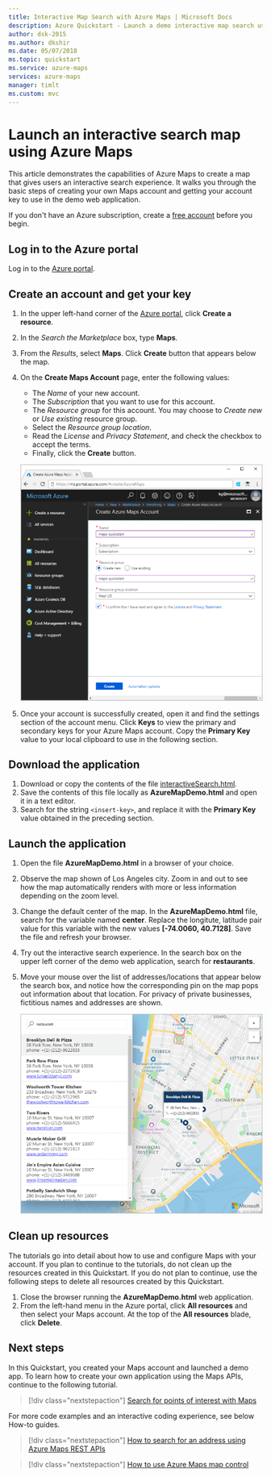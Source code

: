 ```yaml
---
title: Interactive Map Search with Azure Maps | Microsoft Docs
description: Azure Quickstart - Launch a demo interactive map search using Azure Maps
author: dsk-2015
ms.author: dkshir
ms.date: 05/07/2018
ms.topic: quickstart
ms.service: azure-maps
services: azure-maps
manager: timlt
ms.custom: mvc
---
```


# Launch an interactive search map using Azure Maps

This article demonstrates the capabilities of Azure Maps to create a map that gives users an interactive search experience. It walks you through the basic steps of creating your own Maps account and getting your account key to use in the demo web application. 

If you don't have an Azure subscription, create a [free account](https://azure.microsoft.com/free/?WT.mc_id=A261C142F) before you begin.


## Log in to the Azure portal

Log in to the [Azure portal](https://portal.azure.com/).

## Create an account and get your key

1. In the upper left-hand corner of the [Azure portal](https://portal.azure.com), click **Create a resource**.
2. In the *Search the Marketplace* box, type **Maps**.
3. From the *Results*, select **Maps**. Click **Create** button that appears below the map. 
4. On the **Create Maps Account** page, enter the following values:
    - The *Name* of your new account. 
    - The *Subscription* that you want to use for this account.
    - The *Resource group* for this account. You may choose to *Create new* or *Use existing* resource group.
    - Select the *Resource group location*.
    - Read the *License* and *Privacy Statement*, and check the checkbox to accept the terms. 
    - Finally, click the **Create** button.

    ![Create Maps account in portal](./media/quick-demo-map-app/create-account.png)

5. Once your account is successfully created, open it and find the settings section of the account menu. Click **Keys** to view the primary and secondary keys for your Azure Maps account. Copy the **Primary Key** value to your local clipboard to use in the following section. 

## Download the application

1. Download or copy the contents of the file [interactiveSearch.html](https://github.com/Azure-Samples/azure-maps-samples/blob/master/src/interactiveSearch.html).
2. Save the contents of this file locally as **AzureMapDemo.html** and open it in a text editor.
3. Search for the string `<insert-key>`, and replace it with the **Primary Key** value obtained in the preceding section. 


## Launch the application

1. Open the file **AzureMapDemo.html** in a browser of your choice.
2. Observe the map shown of Los Angeles city. Zoom in and out to see how the map automatically renders with more or less information depending on the zoom level. 
3. Change the default center of the map. In the **AzureMapDemo.html** file, search for the variable named **center**. Replace the longitute, latitude pair value for this variable with the new values **[-74.0060, 40.7128]**. Save the file and refresh your browser. 
3. Try out the interactive search experience. In the search box on the upper left corner of the demo web application, search for **restaurants**. 
4. Move your mouse over the list of addresses/locations that appear below the search box, and notice how the corresponding pin on the map pops out information about that location. For privacy of private businesses, fictitious names and addresses are shown. 

    ![Interactive Search web application](./media/quick-demo-map-app/interactive-search.png)


## Clean up resources

The tutorials go into detail about how to use and configure Maps with your account. If you plan to continue to the tutorials, do not clean up the resources created in this Quickstart. If you do not plan to continue, use the following steps to delete all resources created by this Quickstart.

1. Close the browser running the **AzureMapDemo.html** web application.
2. From the left-hand menu in the Azure portal, click **All resources** and then select your Maps account. At the top of the **All resources** blade, click **Delete**.

## Next steps

In this Quickstart, you created your Maps account and launched a demo app. To learn how to create your own application using the Maps APIs, continue to the following tutorial.

> [!div class="nextstepaction"]
> [Search for points of interest with Maps](./tutorial-search-location.md)

For more code examples and an interactive coding experience, see below How-to guides.

> [!div class="nextstepaction"]
> [How to search for an address using Azure Maps REST APIs](./how-to-search-for-address.md)

> [!div class="nextstepaction"]
> [How to use Azure Maps map control](./how-to-use-map-control.md)
